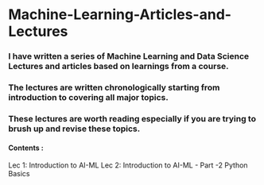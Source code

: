 # Machine-Learning-Articles-and-Lectures
### I have written a series of Machine Learning and Data Science Lectures and articles based on learnings from a course.
### The lectures are written chronologically starting from introduction to covering all major topics.
### These lectures are worth reading especially if you are trying to brush up and revise these topics.

#### Contents : 

Lec 1: Introduction to AI-ML
Lec 2: Introduction to AI-ML - Part -2
Python Basics
